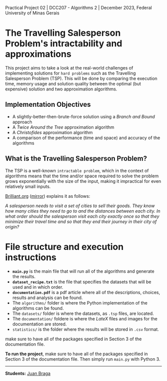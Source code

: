 Practical Project 02 | DCC207 - Algorithms 2 | December 2023, Federal University of Minas Gerais

# The Travelling Salesperson Problem's intractability and approximations
This project aims to take a look at the real-world challenges of implementing solutions for `hard problems` such as the Travelling Salesperson Problem (TSP). This will be done by comparing the execution time, memory usage and solution quality between the optimal (but expensive) solution and two approximation algorithms.

## Implementation Objectives
- A slightly-better-then-brute-force solution using a *Branch and Bound* approach
- A *Twice Around the Tree* approximation algorithm
- A *Christofides* approximation algorithm
- A comparison of the performance (time and space) and accuracy of the algorithms

## What is the Travelling Salesperson Problem?
The TSP is a well-known `intractable problem`, which in the context of algorithms means that the time and/or space required to solve the problem grows exponentially with the size of the input, making it impractical for even relatively small inputs.

[Brilliant.org](https://brilliant.org/wiki/traveling-salesperson-problem/) ([mirror](https://web.archive.org/web/20230926122114/https://brilliant.org/wiki/traveling-salesperson-problem/)) explains it as follows:

*A salesperson needs to visit a set of cities to sell their goods. They know how many cities they need to go to and the distances between each city. In what order should the salesperson visit each city exactly once so that they minimize their travel time and so that they end their journey in their city of origin?*

# File structure and execution instructions
- **`main.py`** is the main file that will run all of the algorithms and generate the results.
- **`dataset_recipe.txt`** is the file that specifies the datasets that will be used and in which order.
- **`documentation.pdf`** is a pdf article where all of the descriptions, choices, results and analysis can be found.
- The `algorithms/` folder is where the Python implementation of the algorithms can be found.
- The `datasets/` folder is where the datasets, as `.tsp` files, are located.
- The `documentation/` foldere is where the *LateX* files and images for the documentation are stored.
- `statistics/` is the folder where the results will be stored in `.csv` format.

make sure to have all of the packages specified in Section 3 of the documentation file.

**To run the project**, make sure to have all of the packages specified in Section 3 of the documentation file. Then simply run `main.py` with Python 3.


---
**Students:**
[Juan Braga](https://github.com/juanmbraga)
